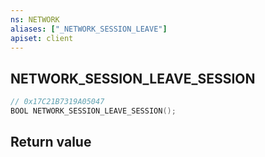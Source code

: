 ```yaml
---
ns: NETWORK
aliases: ["_NETWORK_SESSION_LEAVE"]
apiset: client
---
```

## NETWORK_SESSION_LEAVE_SESSION

```c
// 0x17C21B7319A05047
BOOL NETWORK_SESSION_LEAVE_SESSION();
```



## Return value

